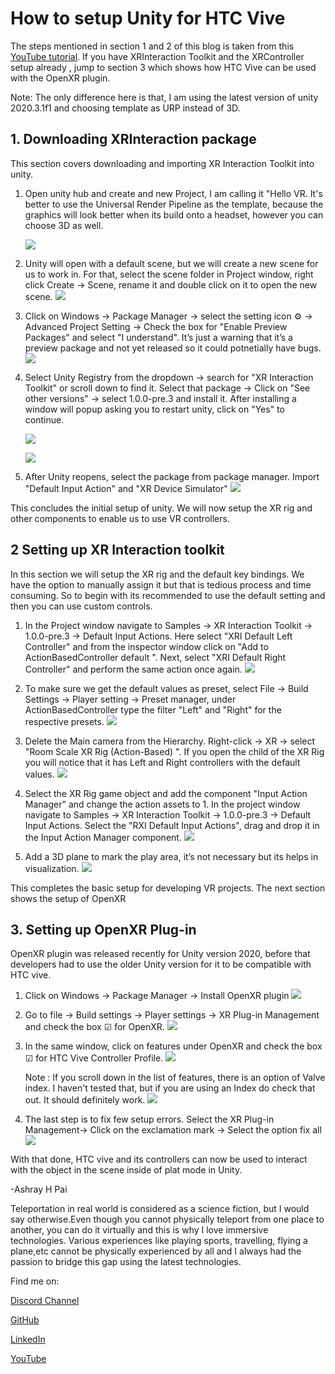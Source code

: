 # How to setup Unity for HTC Vive

The steps mentioned in section 1 and 2 of this blog is taken from this [YouTube tutorial](https://www.youtube.com/watch?v=ZiP99YW2JIQ). If you have XRInteraction Toolkit and the XRController setup already , jump to section 3 which shows how HTC Vive can be used with the OpenXR plugin.

Note: The only difference here is that, I am using the latest version of unity 2020.3.1f1 and choosing template as URP instead of 3D.

## 1. Downloading XRInteraction package
This section covers downloading and importing XR Interaction Toolkit into unity.

1. Open unity hub and create and new Project, I am calling it "Hello VR. It's better to use the Universal Render Pipeline as the template, because the graphics will look better when its build onto a headset, however you can choose 3D as well.

    ![](Img_and_Vid/1.png)

2. Unity will open with a default scene, but we will create a new scene for us to work in. For that, select the scene folder in Project window, right click Create -> Scene, rename it and double click on it to open the new scene. 
    ![](Img_and_Vid/2.gif)

3. Click on Windows -> Package Manager -> select the setting icon ⚙ -> Advanced Project Setting -> Check the box for "Enable Preview Packages" and select "I understand". It’s just a warning that it’s a preview package and not yet released so it could potnetially have bugs.
    ![](Img_and_Vid/3.gif)

4. Select Unity Registry from the dropdown -> search for "XR Interaction Toolkit" or scroll down to find it. Select that package -> Click on "See other versions" -> select 1.0.0-pre.3 and install it. After installing a window will popup asking you to restart unity, click on "Yes" to continue.

    ![](Img_and_Vid/4.gif)

    ![](Img_and_Vid/5.png)

5. After Unity reopens, select the package from package manager. Import "Default Input Action" and "XR Device Simulator"
    ![](Img_and_Vid/6.gif)

This concludes the initial setup of unity. We will now setup the XR rig and other components to enable us to use VR controllers.

## 2 Setting up XR Interaction toolkit

In this section we will setup the XR rig and the default key bindings. We have the option to manually assign it but that is tedious process and time consuming. So to begin with its recommended to use the default setting and then you can use custom controls.

1. In the Project window navigate to Samples -> XR Interaction Toolkit -> 1.0.0-pre.3 -> Default Input Actions. Here select "XRI Default Left Controller" and from the inspector window click on "Add to ActionBasedController default ". Next, select "XRI Default Right Controller" and perform the same action once again.
    ![](Img_and_Vid/7.gif)

2. To make sure we get the default values as preset, select File -> Build Settings -> Player setting -> Preset manager, under ActionBasedController type the filter "Left" and "Right" for the respective presets.
    ![](Img_and_Vid/8.gif)

3. Delete the Main camera from the Hierarchy. Right-click -> XR -> select "Room Scale XR Rig (Action-Based) ". If you open the child of the XR Rig you will notice that it has Left and Right controllers with the default values.
    ![](Img_and_Vid/9.gif)

4. Select the XR Rig game object and add the component "Input Action Manager" and change the action assets to 1. In the project window navigate to Samples -> XR Interaction Toolkit -> 1.0.0-pre.3 -> Default Input Actions. Select the "RXI Default Input Actions", drag and drop it in the Input Action Manager component. 
    ![](Img_and_Vid/10.gif)

5. Add a 3D plane to mark the play area, it’s not necessary but its helps in visualization.
    ![](Img_and_Vid/11.png)


This completes the basic setup for developing VR projects. The next section shows the setup of OpenXR

## 3. Setting up OpenXR Plug-in
OpenXR plugin was released recently for Unity version 2020, before that developers had to use the older Unity version for it to be compatible   with HTC vive. 

1. Click on Windows -> Package Manager -> Install OpenXR plugin
    ![](Img_and_Vid/plugin.gif)
2. Go to file -> Build settings -> Player settings -> XR Plug-in Management and check the box ☑ for OpenXR.
    ![](Img_and_Vid/check_openxr.gif)
3. In the same window, click on features under OpenXR and check the box ☑ for HTC Vive Controller Profile. 
    ![](Img_and_Vid/openxr_features.gif)

    Note : If you scroll down in the list of features, there is an option of Valve index. I haven't tested that, but if you are using an Index do check that out. It should definitely work.
    ![](Img_and_Vid/index.png)
4. The last step is to fix few setup errors. Select the XR Plug-in Management-> Click on the exclamation mark -> Select the option fix all
    ![](Img_and_Vid/openxr_fix.gif)

With that done, HTC vive and its controllers can now be used to interact with the object in the scene inside of plat mode in Unity.

-Ashray H Pai

Teleportation in real world is considered as a science fiction, but I would say otherwise.Even though you cannot physically teleport from one place to another, you can do it virtually and this is why I love immersive technologies.
Various experiences like playing sports, travelling, flying a plane,etc cannot be physically experienced by all and I always had the passion to bridge this gap using the latest technologies.

Find me on:

[Discord Channel](https://discord.gg/rWxZvxEu)

[GitHub](https://github.com/ashraypai)

[LinkedIn](https://www.linkedin.com/in/ashray-pai-06a53513a)

[YouTube](https://youtube.com/playlist?list=PLlzEaSubsR5lKOaclT2E4LSfBqLFmkSIs)

